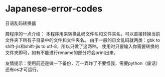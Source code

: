 # Japanese-error-codes
日语乱码转换器

屑程序的一点介绍：
本程序用来转换乱码文件名和文件夹名，可以直接转换当前文件夹下所有子目录中的文件和文件夹名。
由于一般的日文乱码就两类：gbk to shift-jis和shift-jis to utf-8，所以只做了这两种。
使用时只要输入你需要转换的文件夹即可，如有不能进行rename的部分将会print出来。

友情提示：使用前还是做一下备份，万一弄炸了不要怪我，需要python（废话）还有os才可运行。
